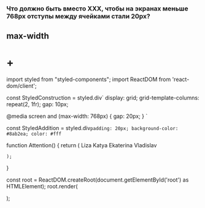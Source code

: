 ### Что должно быть вместо XXX, чтобы на экранах меньше 768px отступы между ячейками стали 20px?
## max-width
# +

import styled from "styled-components";
import ReactDOM from 'react-dom/client';

const StyledConstruction = styled.div`
  display: grid;
  grid-template-columns: repeat(2, 1fr);
  gap: 10px;
  
<!--
  @media screen and (XXX: 768px) {
-->

  @media screen and (max-width: 768px) {
    gap: 20px;
  }
`

const StyledAddition = styled.div`
    padding: 20px;
    background-color: #8ab2ea;
    color: #fff
`

function Attention() {
    return (
        <StyledConstruction>
            <StyledAddition>Liza</StyledAddition>
            <StyledAddition>Katya</StyledAddition>
            <StyledAddition>Ekaterina</StyledAddition>
            <StyledAddition>Vladislav</StyledAddition>
        </StyledConstruction>

    );
}

const root = ReactDOM.createRoot(document.getElementById('root') as HTMLElement);
root.render(
    <div className="App">
        <Attention />
    </div>
);